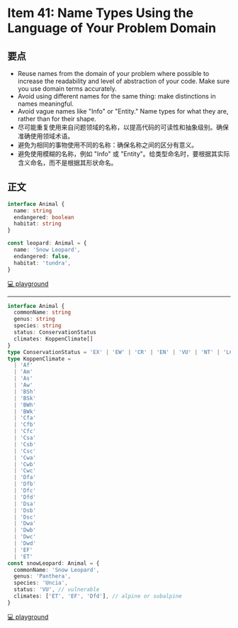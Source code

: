 # Item 41: Name Types Using the Language of Your Problem Domain

## 要点

- Reuse names from the domain of your problem where possible to increase the readability and level of abstraction of your code. Make sure you use domain terms accurately.
- Avoid using different names for the same thing: make distinctions in names meaningful.
- Avoid vague names like "Info" or "Entity." Name types for what they are, rather than for their shape.
- 尽可能重复使用来自问题领域的名称，以提高代码的可读性和抽象级别。确保准确使用领域术语。
- 避免为相同的事物使用不同的名称：确保名称之间的区分有意义。
- 避免使用模糊的名称，例如 "Info" 或 "Entity"。给类型命名时，要根据其实际含义命名，而不是根据其形状命名。

## 正文

```ts
interface Animal {
  name: string
  endangered: boolean
  habitat: string
}

const leopard: Animal = {
  name: 'Snow Leopard',
  endangered: false,
  habitat: 'tundra',
}
```

[💻 playground](https://www.typescriptlang.org/play/?ts=5.4.5#code/JYOwLgpgTgZghgYwgAgIImAWzgG2QbwChlkQ5MIAuZAZzClAHMBuY5CEAEzhEegk7UARgHsROCD1YkAFnCHAwcMNToNerAL6FCCESDrIJIgA5wogtBmx4AvATZkK1AOQBlECIDuyADIRTc04XABo2Dm5efkt4HBoIMNl5RWVXMABXLig4UMJNViA)

---

```ts
interface Animal {
  commonName: string
  genus: string
  species: string
  status: ConservationStatus
  climates: KoppenClimate[]
}
type ConservationStatus = 'EX' | 'EW' | 'CR' | 'EN' | 'VU' | 'NT' | 'LC'
type KoppenClimate =
  | 'Af'
  | 'Am'
  | 'As'
  | 'Aw'
  | 'BSh'
  | 'BSk'
  | 'BWh'
  | 'BWk'
  | 'Cfa'
  | 'Cfb'
  | 'Cfc'
  | 'Csa'
  | 'Csb'
  | 'Csc'
  | 'Cwa'
  | 'Cwb'
  | 'Cwc'
  | 'Dfa'
  | 'Dfb'
  | 'Dfc'
  | 'Dfd'
  | 'Dsa'
  | 'Dsb'
  | 'Dsc'
  | 'Dwa'
  | 'Dwb'
  | 'Dwc'
  | 'Dwd'
  | 'EF'
  | 'ET'
const snowLeopard: Animal = {
  commonName: 'Snow Leopard',
  genus: 'Panthera',
  species: 'Uncia',
  status: 'VU', // vulnerable
  climates: ['ET', 'EF', 'Dfd'], // alpine or subalpine
}
```

[💻 playground](https://www.typescriptlang.org/play/?ts=5.4.5#code/JYOwLgpgTgZghgYwgAgIImAWzgG2QbwChlkEB7TTMkAOTkwgC5kBnMKUAcwG5jlOIIAK4tmbDiB58WABwgJgEUa3ZdeJNnDAjmAYWotoANy3BqAZTBaR60jixalzANJkZckLvvZIAbQC6vAC+hGAAnnLI+iCGUCZgZiCW1izIALzIAOQAogAamcgAPlnZAOoFxZm6AEoVJTR1mQBqAKqNNAAqjQAyupm84ZGu7oJeDpDpRXyZqDCNqJjzLPMA7hXTAELmABaNWwDWe6W7RVkbpYdTJFXwjbowAEZ3MAh3LHBvT6dVLK-fuisPv8Vl9KgC-oVpgARW7fGGgrIwiGImAAE3W1yh70aWIRmSxyPxgJxIJJhKhK3RVxKADFGtkurxyDEwKwQGQVt0IG44FBUcx0A48BkiCRyJRqHQGMxMuZ2StkFyeXzMgAaPgCYTKTIABTg4G20A+6o0cgUTiyLRACmN0is2m1rTVJAA9C7kEYhDgQEaHjgIHwEN5HMpfDkuqrac78WjMv5I8g3chcDJQCgyFBWEIHim04QgrwgA)
